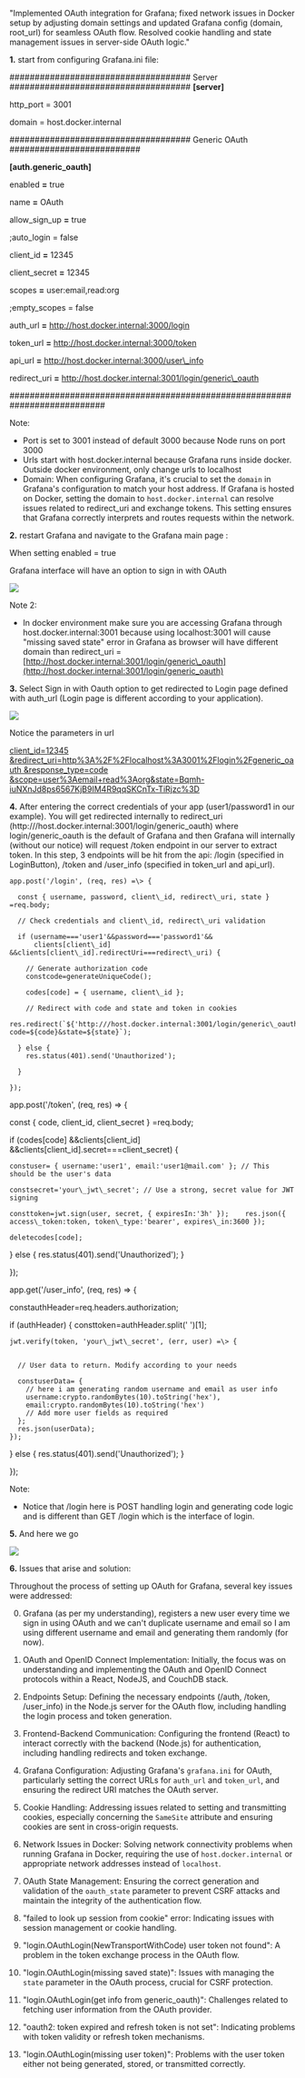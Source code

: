 "Implemented OAuth integration for Grafana; fixed network issues in Docker setup by adjusting domain settings and updated Grafana config (domain, root_url) for seamless OAuth flow. Resolved cookie handling and state management issues in server-side OAuth logic."



**1.** start from configuring Grafana.ini file:


#################################### Server ####################################
**[server]**

http_port = 3001

domain = host.docker.internal


#################################### Generic OAuth ##########################

**[auth.generic\_oauth]**

enabled **=** true

name **=** OAuth

allow\_sign\_up **=** true

;auto\_login = false

client\_id **=** 12345

client\_secret **=** 12345

scopes **=** user:email,read:org

;empty\_scopes = false

auth\_url **=** http://host.docker.internal:3000/login

token\_url **=** http://host.docker.internal:3000/token

api\_url **=** http://host.docker.internal:3000/user\_info

redirect\_uri **=** http://host.docker.internal:3001/login/generic\_oauth

###########################################################################

Note:

- Port is set to 3001 instead of default 3000 because Node runs on port 3000
- Urls start with host.docker.internal because Grafana runs inside docker. Outside docker environment, only change urls to localhost
- Domain: When configuring Grafana, it's crucial to set the `domain` in Grafana's configuration to match your host address. If Grafana is hosted on Docker, setting the domain to `host.docker.internal` can resolve issues related to redirect_uri and exchange tokens. This setting ensures that Grafana correctly interprets and routes requests within the network.

**2.** restart Grafana and navigate to the Grafana main page :

When setting enabled = true

Grafana interface will have an option to sign in with OAuth

![](RackMultipart20240119-1-crmiuq_html_9ea6bce3ff6686e4.jpg)

Note 2:

- In docker environment make sure you are accessing Grafana through host.docker.internal:3001 because using localhost:3001 will cause "missing saved state" error in Grafana as browser will have different domain than redirect\_uri = [http://host.docker.internal:3001/login/generic\_oauth](http://host.docker.internal:3001/login/generic_oauth)

**3.** Select Sign in with Oauth option to get redirected to Login page defined with auth\_url (Login page is different according to your application).

![](RackMultipart20240119-1-crmiuq_html_a9ddaa9b7c7cdccb.png)

Notice the parameters in url

[client\_id=12345
 &redirect\_uri=http%3A%2F%2Flocalhost%3A3001%2Flogin%2Fgeneric\_oauth
 &response\_type=code
 &scope=user%3Aemail+read%3Aorg&state=Bqmh-iuNXnJd8ps6567KjB9IM4R9qqSKCnTx-TiRjzc%3D](http://host.docker.internal:3000/login?client_id=12345&redirect_uri=http%3A%2F%2Flocalhost%3A3001%2Flogin%2Fgeneric_oauth&response_type=code&scope=user%3Aemail+read%3Aorg&state=Bqmh-iuNXnJd8ps6567KjB9IM4R9qqSKCnTx-TiRjzc%3D)

**4.** After entering the correct credentials of your app (user1/password1 in our example). You will get redirected internally to redirect\_uri (http:///host.docker.internal:3001/login/generic\_oauth) where login/generic\_oauth is the default of Grafana and then Grafana will internally (without our notice) will request /token endpoint in our server to extract token. In this step, 3 endpoints will be hit from the api: /login (specified in LoginButton), /token and /user\_info (specified in token\_url and api\_url).

    app.post('/login', (req, res) =\> {

      const { username, password, client\_id, redirect\_uri, state } =req.body;

      // Check credentials and client\_id, redirect\_uri validation

      if (username==='user1'&&password==='password1'&&
          clients[client\_id] &&clients[client\_id].redirectUri===redirect\_uri) {

        // Generate authorization code
        constcode=generateUniqueCode();

        codes[code] = { username, client\_id };

        // Redirect with code and state and token in cookies
        res.redirect(`${'http:///host.docker.internal:3001/login/generic\_oauth'}?code=${code}&state=${state}`);

      } else {
        res.status(401).send('Unauthorized');

      }

    });

app.post('/token', (req, res) =\> {

  const { code, client\_id, client\_secret } =req.body;

  if (codes[code] &&clients[client\_id] &&clients[client\_id].secret===client\_secret) {

    constuser= { username:'user1', email:'user1@mail.com' }; // This should be the user's data

    constsecret='your\_jwt\_secret'; // Use a strong, secret value for JWT signing

    consttoken=jwt.sign(user, secret, { expiresIn:'3h' });    res.json({ access\_token:token, token\_type:'bearer', expires\_in:3600 });

    deletecodes[code];

  } else {
    res.status(401).send('Unauthorized');
  }

});

app.get('/user\_info', (req, res) =\> {

  constauthHeader=req.headers.authorization;

  if (authHeader) {
    consttoken=authHeader.split(' ')[1];

    jwt.verify(token, 'your\_jwt\_secret', (err, user) =\> {


      // User data to return. Modify according to your needs

      constuserData= {
        // here i am generating random username and email as user info
        username:crypto.randomBytes(10).toString('hex'),
        email:crypto.randomBytes(10).toString('hex')
        // Add more user fields as required
      };
      res.json(userData);
    });

  } else {
    res.status(401).send('Unauthorized');
  }

});

Note:

- Notice that /login here is POST handling login and generating code logic and is different than GET /login which is the interface of login.

**5.** And here we go

![](RackMultipart20240119-1-crmiuq_html_85a23a14a7d7fde5.png)

**6.** Issues that arise and solution:

Throughout the process of setting up OAuth for Grafana, several key issues were addressed:

0. Grafana (as per my understanding), registers a new user every time we sign in using OAuth and we can't duplicate username and email so I am using different username and email and generating them randomly (for now).

1. OAuth and OpenID Connect Implementation: Initially, the focus was on understanding and implementing the OAuth and OpenID Connect protocols within a React, NodeJS, and CouchDB stack.

2. Endpoints Setup: Defining the necessary endpoints (/auth, /token, /user\_info) in the Node.js server for the OAuth flow, including handling the login process and token generation.

3. Frontend-Backend Communication: Configuring the frontend (React) to interact correctly with the backend (Node.js) for authentication, including handling redirects and token exchange.

4. Grafana Configuration: Adjusting Grafana's `grafana.ini` for OAuth, particularly setting the correct URLs for `auth_url` and `token_url`, and ensuring the redirect URI matches the OAuth server.

5. Cookie Handling: Addressing issues related to setting and transmitting cookies, especially concerning the `SameSite` attribute and ensuring cookies are sent in cross-origin requests.

6. Network Issues in Docker: Solving network connectivity problems when running Grafana in Docker, requiring the use of `host.docker.internal` or appropriate network addresses instead of `localhost`.

7. OAuth State Management: Ensuring the correct generation and validation of the `oauth_state` parameter to prevent CSRF attacks and maintain the integrity of the authentication flow.

8. "failed to look up session from cookie" error: Indicating issues with session management or cookie handling.

9. "login.OAuthLogin(NewTransportWithCode) user token not found": A problem in the token exchange process in the OAuth flow.

10. "login.OAuthLogin(missing saved state)": Issues with managing the `state` parameter in the OAuth process, crucial for CSRF protection.

11. "login.OAuthLogin(get info from generic\_oauth)": Challenges related to fetching user information from the OAuth provider.

12. "oauth2: token expired and refresh token is not set": Indicating problems with token validity or refresh token mechanisms.

13. "login.OAuthLogin(missing user token)": Problems with the user token either not being generated, stored, or transmitted correctly.